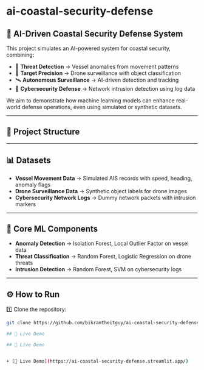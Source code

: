 # ai-coastal-security-defense  
## 🌊 AI-Driven Coastal Security Defense System

This project simulates an AI-powered system for coastal security, combining:  
- 🚢 **Threat Detection** → Vessel anomalies from movement patterns  
- 🚁 **Target Precision** → Drone surveillance with object classification  
- 🛰️ **Autonomous Surveillance** → AI-driven detection and tracking  
- 🔐 **Cybersecurity Defense** → Network intrusion detection using log data  

We aim to demonstrate how machine learning models can enhance real-world defense operations, even using simulated or synthetic datasets.

---

## 📂 Project Structure


---

## 📊 Datasets

- **Vessel Movement Data** → Simulated AIS records with speed, heading, anomaly flags  
- **Drone Surveillance Data** → Synthetic object labels for drone images  
- **Cybersecurity Network Logs** → Dummy network packets with intrusion markers  

---

## 🧠 Core ML Components

- **Anomaly Detection** → Isolation Forest, Local Outlier Factor on vessel data  
- **Threat Classification** → Random Forest, Logistic Regression on drone threats  
- **Intrusion Detection** → Random Forest, SVM on cybersecurity logs  

---

## ⚙️ How to Run

1️⃣ Clone the repository:
```bash
git clone https://github.com/bikramtheitguy/ai-coastal-security-defense.git

## 🚀 Live Demo

## 🚀 Live Demo


+ [🚀 Live Demo](https://ai-coastal-security-defense.streamlit.app/)
